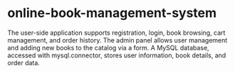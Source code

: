 # online-book-management-system
The user-side application supports registration, login, book browsing, cart management, and order history. The admin panel allows user management and adding new books to the catalog via a form. A MySQL database, accessed with mysql.connector, stores user information, book details, and order data.
